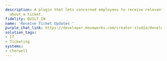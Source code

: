 ```yaml
---
description: A plugin that lets concerned employees to receive relevant communications
  about a ticket.
fidelity: BUILT_IN
name: 'Receive Ticket Updates '
purple_chat_link: https://developer.moveworks.com/creator-studio/developer-tools/purple-chat/?conversation=%7B%22startTimestamp%22%3A%2211%3A43+AM%22%2C%22messages%22%3A%5B%7B%22role%22%3A%22assistant%22%2C%22parts%22%3A%5B%7B%22richText%22%3A%22%3Cp%3EStatus+update+for+Cherwell+Ticket+IT-321%3A+%27Email+System+Downtime%27%3C%2Fp%3E%22%7D%2C%7B%22richText%22%3A%22%3Cb%3E%3Cp%3ENew+Status%3A+Investigating%3C%2Fp%3E%3C%2Fb%3E%3Cbr%3E%3Cp%3E%3Cb%3EUpdated+by%3A%3C%2Fb%3E+Taylor+Chen%3Cbr%3E%3Cb%3EComment%3A%3C%2Fb%3E+Initial+investigation+started.+Checking+server+logs.%3C%2Fp%3E%22%7D%5D%7D%2C%7B%22role%22%3A%22assistant%22%2C%22parts%22%3A%5B%7B%22richText%22%3A%22%3Cp%3ENew+comment+on+Cherwell+Ticket+IT-321%3A+%27Email+System+Downtime%27%3C%2Fp%3E%22%7D%2C%7B%22richText%22%3A%22%3Cb%3E%3Cp%3EComment+Details%3C%2Fp%3E%3C%2Fb%3E%3Cbr%3E%3Cp%3E%3Cb%3EComment+by%3A%3C%2Fb%3E+Morgan+Smith%3Cbr%3E%3Cb%3EComment%3A%3C%2Fb%3E+Found+error+logs+related+to+authentication+failures.+Further+analysis+required.%3C%2Fp%3E%22%7D%5D%7D%5D%7D
solution_tags:
- IT
- Ticketing
systems:
- cherwell
---
```

